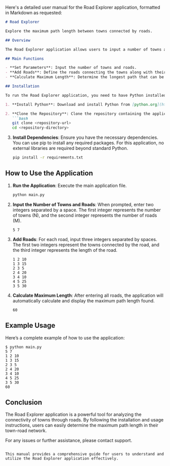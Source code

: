 Here's a detailed user manual for the Road Explorer application, formatted in Markdown as requested:

```markdown
# Road Explorer

Explore the maximum path length between towns connected by roads.

## Overview

The Road Explorer application allows users to input a number of towns and roads, representing a graph structure. It calculates the maximum possible total length of roads traversed using a depth-first search (DFS) algorithm. This application is useful for understanding the connectivity and distance between various towns in a given network.

## Main Functions

- **Set Parameters**: Input the number of towns and roads.
- **Add Roads**: Define the roads connecting the towns along with their lengths.
- **Calculate Maximum Length**: Determine the longest path that can be traversed without revisiting towns.

## Installation

To run the Road Explorer application, you need to have Python installed on your machine. Follow these steps to set up the environment:

1. **Install Python**: Download and install Python from [python.org](https://www.python.org/downloads/).

2. **Clone the Repository**: Clone the repository containing the application files.
   ```bash
   git clone <repository-url>
   cd <repository-directory>
   ```

3. **Install Dependencies**: Ensure you have the necessary dependencies. You can use pip to install any required packages. For this application, no external libraries are required beyond standard Python.
   ```bash
   pip install -r requirements.txt
   ```

## How to Use the Application

1. **Run the Application**: Execute the main application file.
   ```bash
   python main.py
   ```

2. **Input the Number of Towns and Roads**: When prompted, enter two integers separated by a space. The first integer represents the number of towns (N), and the second integer represents the number of roads (M).
   ```
   5 7
   ```

3. **Add Roads**: For each road, input three integers separated by spaces. The first two integers represent the towns connected by the road, and the third integer represents the length of the road.
   ```
   1 2 10
   1 3 15
   2 3 5
   2 4 20
   3 4 10
   4 5 25
   3 5 30
   ```

4. **Calculate Maximum Length**: After entering all roads, the application will automatically calculate and display the maximum path length found.
   ```
   60
   ```

## Example Usage

Here’s a complete example of how to use the application:

```plaintext
$ python main.py
5 7
1 2 10
1 3 15
2 3 5
2 4 20
3 4 10
4 5 25
3 5 30
60
```

## Conclusion

The Road Explorer application is a powerful tool for analyzing the connectivity of towns through roads. By following the installation and usage instructions, users can easily determine the maximum path length in their town-road network.

For any issues or further assistance, please contact support.
```

This manual provides a comprehensive guide for users to understand and utilize the Road Explorer application effectively.